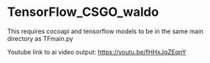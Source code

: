# TensorFlow_CSGO_waldo
This requires cocoapi and tensorflow models to be in the same main directory as TFmain.py

Youtube link to ai video output:
https://youtu.be/fHHxJqZEqnY
